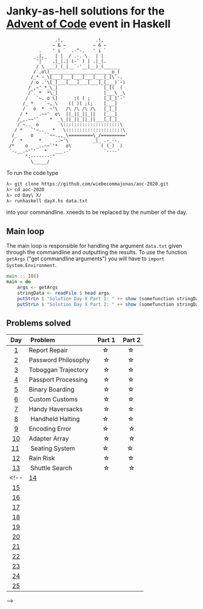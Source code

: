 # Janky-as-hell solutions for the [Advent of Code](https://adventofcode.com/2020) event in Haskell

                      .!,            .!,
                     ~ 6 ~          ~ 6 ~
                .    ' i `  .-^-.   ' i `
              _.|,_   | |  / .-. \   | |
               '|`   .|_|.| (-` ) | .|_|.
               / \ ___)_(_|__`-'__|__)_(______
              /`,o\)_______________________o_(
             /_* ~_\[___]___[___]___[___[_[\`-.
             / o .'\[_]___[___]___[___]_[___)`-)
            /_,~' *_\_]                 [_[(  (
            /`. *  *\_]                 [___\ _\
           /   `~. o \]      ;( ( ;     [_[_]`-'
          /_ *    `~,_\    (( )( ;(;    [___]
          /   o  *  ~'\   /\ /\ /\ /\   [_[_]
         / *    .~~'  o\  ||_||_||_||   [___]
        /_,.~~'`    *  _\_||_||_||_||___[_[_]_
        /`~..  o        \:::::::::::::::::::::\
       / *   `'~..   *   \:::::::::::::::::::::\
      /_     o    ``~~.,,_\=========\_/========='
      /  *      *     ..~'\         _|_ .-_--.
     /*    o   _..~~`'*   o\           ( (_)  )
     `-.__.~'`'   *   ___.-'            `----'
           ":-------:"
             \_____/

To run the code type

```sh
λ> git clone https://github.com/wiebecommajonas/aoc-2020.git
λ> cd aoc-2020
λ> cd Day\ X/
λ> runhaskell dayX.hs data.txt
```
into your commandline. ```X```needs to be replaced by the number of the day.

## Main loop

The main loop is responsible for handling the argument ```data.txt``` given through the commandline and outputting the results. To use the function ```getArgs``` ("get commandline arguments") you will have to ```import System.Environment```.

```haskell
main :: IO()
main = do
    args <- getArgs
    stringData <- readFile $ head args
    putStrLn $ "Solution Day X Part 1: " ++ show (somefunction stringData)
    putStrLn $ "Solution Day X Part 2: " ++ show (somefunction stringData)
```

## Problems solved

| Day | Problem | Part 1 | Part 2 |
| :-: |	:------- | :----: | :----: |
| [1](01/) | Report Repair | ☆ | ☆ |
| [2](02/) | Password Philosophy | ☆ | ☆ |
| [3](03/) | Toboggan Trajectory | ☆ | ☆ |
| [4](04/) | Passport Processing | ☆ | ☆ |
| [5](05/) | Binary Boarding | ☆ | ☆ |
| [6](06/) | Custom Customs | ☆ | ☆ |
| [7](07/) | Handy Haversacks | ☆ | ☆ |
| [8](08/) | Handheld Halting | ☆ | ☆ |
| [9](09/) | Encoding Error | ☆ | ☆ |
| [10](10/) | Adapter Array | ☆ | ☆ | <- would not try to run that again
| [11](11/) | Seating System | ☆ | ☆ |
| [12](12/) | Rain Risk | ☆ | ☆ |
| [13](13/) | Shuttle Search | ☆ | ☆ |
<!-- | [14](14/) |  |  |  |
| [15](15/) |  |  |  |
| [16](16/) |  |  |  |
| [17](17/) |  |  |  |
| [18](18/) |  |  |  |
| [19](19/) |  |  |  |
| [20](20/) |  |  |  |
| [21](21/) |  |  |  |
| [22](22/) |  |  |  |
| [23](23/) |  |  |  |
| [24](24/) |  |  |  |
| [25](25/) |  |  |  |
-->
